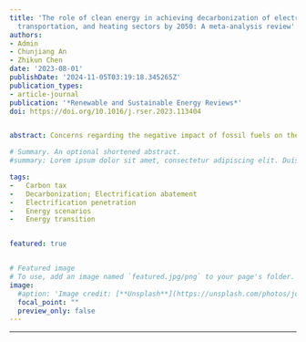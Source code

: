 ```yaml
---
title: 'The role of clean energy in achieving decarbonization of electricity generation,
  transportation, and heating sectors by 2050: A meta-analysis review'
authors:
- Admin
- Chunjiang An
- Zhikun Chen
date: '2023-08-01'
publishDate: '2024-11-05T03:19:18.345265Z'
publication_types:
- article-journal
publication: '*Renewable and Sustainable Energy Reviews*'
doi: https://doi.org/10.1016/j.rser.2023.113404


abstract: Concerns regarding the negative impact of fossil fuels on the environment have led to a global shift towards sustainable energy systems. This study reviewed recent studies on renewable energy composition and electrification abatement in 26 future scenarios of Canada. There is a trend to move from a comprehensive forecasting analysis of multiple energy sectors to a detailed transition analysis of individual sectors, providing more precise recommendations for achieving emission targets. In 2050, the shares of hydropower and nuclear power fluctuate little between scenarios, accounting for about 60% and 20%, respectively. The balance between variable renewables and natural gas remains unclear to fill the gap from the replacement of coal-fired power by 2030. The capacity demand for solar and wind under the 2050 GHG-100% scenario is doubled compared to the results of the 2050 existing policy scenario, which is beyond what is currently planned by government policies. This increased demand for renewable energy sources requires inter-provincial cooperation in electricity planning for countries with mismatches between renewable energy potential and high energy consumption areas. The result highlights the insufficient carbon price signal for coal, which is only 1/7 of that in the road transport sector, emphasizing the need for stronger carbon pricing policies to meet the targets of the Paris Agreement. This study provides valuable insights into the prospects of renewable energy and electrification abatement in Canada, highlighting the need for inter-provincial cooperation, precise transition analysis, and effective carbon pricing policies.

# Summary. An optional shortened abstract.
#summary: Lorem ipsum dolor sit amet, consectetur adipiscing elit. Duis posuere tellus ac convallis placerat. Proin tincidunt magna sed ex sollicitudin condimentum.

tags:
-	Carbon tax
-	Decarbonization; Electrification abatement
-	Electrification penetration
-	Energy scenarios
-	Energy transition


featured: true


# Featured image
# To use, add an image named `featured.jpg/png` to your page's folder. 
image:
  #aption: 'Image credit: [**Unsplash**](https://unsplash.com/photos/jdD8gXaTZsc)'
  focal_point: ""
  preview_only: false
---
```

---
